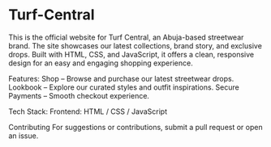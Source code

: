 # Turf-Central
This is the official website for Turf Central, an Abuja-based streetwear brand. The site showcases our latest collections, brand story, and exclusive drops. Built with HTML, CSS, and JavaScript, it offers a clean, responsive design for an easy and engaging shopping experience.

Features:
Shop – Browse and purchase our latest streetwear drops.
Lookbook – Explore our curated styles and outfit inspirations.
Secure Payments – Smooth checkout experience.

Tech Stack:
Frontend: HTML / CSS / JavaScript

Contributing
For suggestions or contributions, submit a pull request or open an issue.
